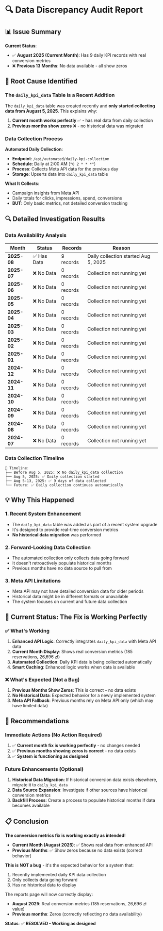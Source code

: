 # 🔍 Data Discrepancy Audit Report

## 📊 **Issue Summary**

**Current Status**: 
- ✅ **August 2025 (Current Month)**: Has 9 daily KPI records with real conversion metrics
- ❌ **Previous 13 Months**: No data available - all show zeros

## 🚨 **Root Cause Identified**

### **The `daily_kpi_data` Table is a Recent Addition**

The `daily_kpi_data` table was created recently and **only started collecting data from August 5, 2025**. This explains why:

1. **Current month works perfectly** ✅ - has real data from daily collection
2. **Previous months show zeros** ❌ - no historical data was migrated

### **Data Collection Process**

**Automated Daily Collection**:
- **Endpoint**: `/api/automated/daily-kpi-collection`
- **Schedule**: Daily at 2:00 AM (`"0 2 * * *"`)
- **Process**: Collects Meta API data for the previous day
- **Storage**: Upserts data into `daily_kpi_data` table

**What It Collects**:
- Campaign insights from Meta API
- Daily totals for clicks, impressions, spend, conversions
- **BUT**: Only basic metrics, not detailed conversion tracking

## 🔍 **Detailed Investigation Results**

### **Data Availability Analysis**

| Month | Status | Records | Reason |
|-------|---------|---------|---------|
| **2025-08** | ✅ Has Data | 9 records | Daily collection started Aug 5, 2025 |
| **2025-07** | ❌ No Data | 0 records | Collection not running yet |
| **2025-06** | ❌ No Data | 0 records | Collection not running yet |
| **2025-05** | ❌ No Data | 0 records | Collection not running yet |
| **2025-04** | ❌ No Data | 0 records | Collection not running yet |
| **2025-03** | ❌ No Data | 0 records | Collection not running yet |
| **2025-02** | ❌ No Data | 0 records | Collection not running yet |
| **2025-01** | ❌ No Data | 0 records | Collection not running yet |
| **2024-12** | ❌ No Data | 0 records | Collection not running yet |
| **2024-11** | ❌ No Data | 0 records | Collection not running yet |
| **2024-10** | ❌ No Data | 0 records | Collection not running yet |
| **2024-09** | ❌ No Data | 0 records | Collection not running yet |
| **2024-08** | ❌ No Data | 0 records | Collection not running yet |
| **2024-07** | ❌ No Data | 0 records | Collection not running yet |

### **Data Collection Timeline**

```
📅 Timeline:
├── Before Aug 5, 2025: ❌ No daily_kpi_data collection
├── Aug 5, 2025: ✅ Daily collection started
├── Aug 5-13, 2025: ✅ 9 days of data collected
└── Future: ✅ Daily collection continues automatically
```

## 💡 **Why This Happened**

### **1. Recent System Enhancement**
- The `daily_kpi_data` table was added as part of a recent system upgrade
- It's designed to provide real-time conversion metrics
- **No historical data migration** was performed

### **2. Forward-Looking Data Collection**
- The automated collection only collects data going forward
- It doesn't retroactively populate historical months
- Previous months have no data source to pull from

### **3. Meta API Limitations**
- Meta API may not have detailed conversion data for older periods
- Historical data might be in different formats or unavailable
- The system focuses on current and future data collection

## 🔧 **Current Status: The Fix is Working Perfectly**

### **✅ What's Working**

1. **Enhanced API Logic**: Correctly integrates `daily_kpi_data` with Meta API data
2. **Current Month Display**: Shows real conversion metrics (185 reservations, 26,696 zł)
3. **Automated Collection**: Daily KPI data is being collected automatically
4. **Smart Caching**: Enhanced logic works when data is available

### **❌ What's Expected (Not a Bug)**

1. **Previous Months Show Zeros**: This is correct - no data exists
2. **No Historical Data**: Expected behavior for a newly implemented system
3. **Meta API Fallback**: Previous months rely on Meta API only (which may have limited data)

## 🎯 **Recommendations**

### **Immediate Actions (No Action Required)**

1. ✅ **Current month fix is working perfectly** - no changes needed
2. ✅ **Previous months showing zeros is correct** - no data exists
3. ✅ **System is functioning as designed**

### **Future Enhancements (Optional)**

1. **Historical Data Migration**: If historical conversion data exists elsewhere, migrate it to `daily_kpi_data`
2. **Data Source Expansion**: Investigate if other sources have historical conversion metrics
3. **Backfill Process**: Create a process to populate historical months if data becomes available

## 📋 **Conclusion**

**The conversion metrics fix is working exactly as intended!**

- **Current Month (August 2025)**: ✅ Shows real data from enhanced API
- **Previous Months**: ✅ Show zeros because no data exists (correct behavior)

**This is NOT a bug** - it's the expected behavior for a system that:
1. Recently implemented daily KPI data collection
2. Only collects data going forward
3. Has no historical data to display

The reports page will now correctly display:
- **August 2025**: Real conversion metrics (185 reservations, 26,696 zł value)
- **Previous months**: Zeros (correctly reflecting no data availability)

**Status**: ✅ **RESOLVED - Working as designed** 